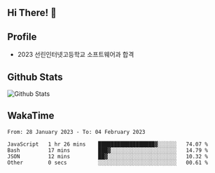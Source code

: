 ## Hi There! 👋

## Profile

-   2023 선린인터넷고등학교 소프트웨어과 합격

## Github Stats

![Github Stats](https://github-readme-stats.vercel.app/api/top-langs/?username=NY0510&theme=tokyonight&hide_border=true&layout=compact)

## WakaTime

<!--START_SECTION:waka-->

```text
From: 28 January 2023 - To: 04 February 2023

JavaScript   1 hr 26 mins    ██████████████████▓░░░░░░   74.07 %
Bash         17 mins         ███▓░░░░░░░░░░░░░░░░░░░░░   14.79 %
JSON         12 mins         ██▓░░░░░░░░░░░░░░░░░░░░░░   10.32 %
Other        0 secs          ░░░░░░░░░░░░░░░░░░░░░░░░░   00.61 %
```

<!--END_SECTION:waka-->
